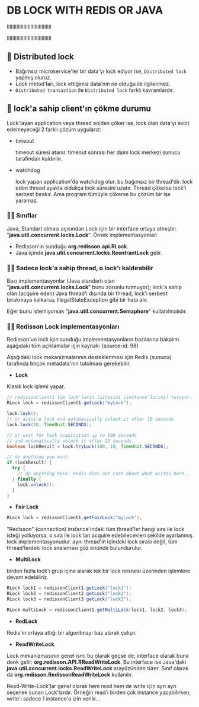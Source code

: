 # DB LOCK WITH REDIS OR JAVA

IIIIIIIIIIIIIIIIIIIIIIIIIIIIIIII

IIIIIIIIIIIIIIIIIIIIIIIIIIIIIIII

## 📌 Distributed lock

- Bağımsız microservice'ler bir data'yı lock ediyor ise, `Distributed lock` yapmış oluruz.
- Lock metod'ları, lock ettiğimiz data'nın ne olduğu ile ilgilenmez.
- `Distributed transaction` ile `Distributed lock` farklı kavramlardır.

## 📌 lock'a sahip client'ın çökme durumu

Lock'layan application veya thread aniden çöker ise, lock olan data'yı evict edemeyeceği 2 farklı çözüm uygularız:

- timeout

  timeout süresi atanır. timeout sonrası her daim lock merkezi sunucu tarafından kaldırılır.

- watchdog

  lock yapan application'da watchdog olur. bu bağımsız bir thread'dir. lock eden thread ayakta oldukça lock süresini uzatır. Thread çökerse lock'ı serbest bırakır. Ama program tümüyle çökerse bu çözüm bir işe yaramaz.

### 📌📌 Sınıflar

Java, Standart olması açısından Lock için bir interface ortaya atmıştır: "__java.util.concurrent.locks.Lock__". Örnek implementasyonlar:

- Redisson'ın sunduğu __org.redisson.api.RLock__.
- Java içinde __java.util.concurrent.locks.ReentrantLock__ gelir.

### 📌📌 Sadece lock'a sahip thread, o lock'ı kaldırabilir

Bazı implementasyonlar (Java standartı olan "__java.util.concurrent.locks.Lock__" bunu zorunlu tutmuyor); lock'a sahip olan (acquire eden) Java thread'i dışında bir thread, lock'ı serbest bırakmaya kalkarsa, IllegalStateException gibi bir hata alır.

Eğer bunu istemiyorsak "__java.util.concurrent.Semaphore__" kullanılmalıdır.

### 📌📌 Redisson Lock implementasyonları

Redisson'un lock için sunduğu implementasyonların bazılarına bakalım. aşağıdaki tüm açıklamalar için kaynak: (source-id: 98)

Aşağıdaki lock mekanizmalarının desteklenmesi için Redis (sunucu) tarafında birçok metadata'nın tutulması gerekebilir.

- __Lock__

Klasik lock işlemi yapar.

```java
// redissonClient1 tüm lock'ların listesini (instance'larını) tutuyor. bu sebeple; getLock metodu ile aynı instance'ı istediğimiz yerden çağırabiliriz.
RLock lock = redissonClient1.getLock("myLock");

lock.lock();
// or acquire lock and automatically unlock it after 10 seconds
lock.lock(10, TimeUnit.SECONDS);

// or wait for lock acquisition up to 100 seconds
// and automatically unlock it after 10 seconds
boolean lockResult = lock.tryLock(100, 10, TimeUnit.SECONDS);

// do anything you want
if (lockResult) {
  try {
    // do anything here. Redis does not care about what writes here..
  } finally {
    lock.unlock();
  }
}
```

- __Fair Lock__

```java
RLock lock = redissonClient1.getFairLock("myLock");
```

"Redisson" (connection) instance'ındaki tüm thread'ler hangi sıra ile lock isteği yolluyorsa, o sıra ile lock'ları acquire edebilecekleri şekilde ayarlanmış lock implementasyonudur. aynı thread'in içindeki lock sırası değil, tüm thread'lerdeki lock sıralaması göz önünde bulundurulur.

- __MultiLock__

birden fazla lock'ı grup içine alarak tek bir lock nesnesi üzerinden işlemlere devam edebiliriz.

```java
RLock lock1 = redissonClient1.getLock("lock1");
RLock lock2 = redissonClient2.getLock("lock2");
RLock lock3 = redissonClient3.getLock("lock3");

RLock multiLock = redissonClient1.getMultiLock(lock1, lock2, lock3);
```

- __RedLock__

Redis'in ortaya attığı bir algoritmayı baz alarak çalışır.

- __ReadWriteLock__

Lock mekanizmasının genel ismi bu olarak geçse de; interface olarak buna denk gelir: __org.redisson.API.RReadWriteLock__. Bu interface ise Java'daki __java.util.concurrent.locks.ReadWriteLock__ arayüzünden türer. Sınıf olarak da __org.redisson.RedissonReadWriteLock__ kullanılır.

Read-Write-Lock'lar genel olarak hem read hem de write için ayrı ayrı seçenek sunan Lock'lardır. Örneğin read'i birden çok instance yapabilirken, write'ı sadece 1 instance'a izin verilir...
